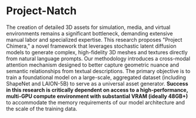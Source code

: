 # Project-Natch
The creation of detailed 3D assets for simulation, media, and virtual environments remains a significant bottleneck, demanding extensive manual labor and specialized expertise. This research proposes "Project Chimera," a novel framework that leverages stochastic latent diffusion models to generate complex, high-fidelity 3D meshes and textures directly from natural language prompts. Our methodology introduces a cross-modal attention mechanism designed to better capture geometric nuance and semantic relationships from textual descriptions. The primary objective is to train a foundational model on a large-scale, aggregated dataset (including ShapeNet and LAION-5B) to serve as a universal asset generator. **Success in this research is critically dependent on access to a high-performance, multi-GPU compute environment with substantial VRAM (ideally 48GB+)** to accommodate the memory requirements of our model architecture and the scale of the training data.

